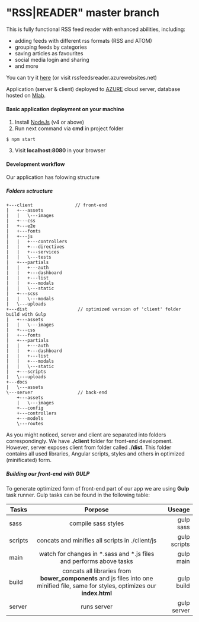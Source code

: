 # "RSS|READER" master branch

This is fully functional RSS feed reader with enhanced abilities, including:

- adding feeds with different rss formats (RSS and ATOM)
- grouping feeds by categories
- saving articles as favourites
- social media login and sharing
- and more

You can try it [here](http://rssfeedsreader.azurewebsites.net/) (or visit rssfeedsreader.azurewebsites.net)

Application (server & client) deployed to [AZURE](https://azure.microsoft.com/ru-ru/) cloud server, database hosted on [Mlab](https://mlab.com/).

#### Basic application deployment on your machine
1. Install [NodeJs](https://nodejs.org/en/) (v4 or above)
2. Run next command via __cmd__ in project folder
```
$ npm start
```
3. Visit __localhost:8080__ in your browser

#### Development workflow

Our application has folowing structure

##### Folders sctructure
```
+---client                // front-end
|   +---assets
|   |   \---images
|   +---css
|   +---e2e
|   +---fonts
|   +---js
|   |   +---controllers
|   |   +---directives
|   |   +---services
|   |   \---tests
|   +---partials
|   |   +---auth
|   |   +---dashboard
|   |   +---list
|   |   +---modals
|   |   \---static
|   +---scss
|   |   \---modals
|   \---uploads
+---dist                   // optimized version of 'client' folder build with Gulp
|   +---assets
|   |   \---images
|   +---css
|   +---fonts
|   +---partials
|   |   +---auth
|   |   +---dashboard
|   |   +---list
|   |   +---modals
|   |   \---static
|   +---scripts
|   \---uploads
+---docs
|   \---assets
\---server                 // back-end
    +---assets
    |   \---images
    +---config
    +---controllers
    +---models
    \---routes
```

As you might noticed, server and client are separated into folders correspondingly.
We have __./client__ folder for front-end development. However, server exposes client from folder called __./dist__. This folder contains all used libraries, Angular scripts, styles and others in optimized (minificated) form.

##### Building our front-end with GULP
To generate optimized form of front-end part of our app we are using __Gulp__ task runner.
Gulp tasks can be found in the following table:

| Tasks        | Porpose           | Useage  |
| ------------- |:-------------:| -----:|
| sass| compile sass styles | gulp sass |
| scripts      | concats and minifies all scripts in ./client/js |   gulp scripts |
| main | watch for changes in *.sass and *.js files and performs above tasks|    gulp main |
| build | concats all libraries from __bower_components__ and js files into one minified file, same for styles, optimizes our __index.html__ | gulp build |
| server | runs server | gulp server |


